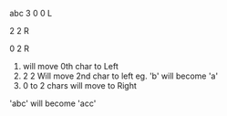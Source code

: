 abc
3
0 0 L

2 2 R

0 2 R


1) will move 0th char to Left
2) 2 2 Will move 2nd char to left eg. 'b' will become 'a'
3) 0 to 2 chars will move to Right

'abc' will become 'acc'